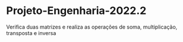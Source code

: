 # Projeto-Engenharia-2022.2

Verifica duas matrizes e realiza as operações de soma, multiplicação, transposta e inversa
